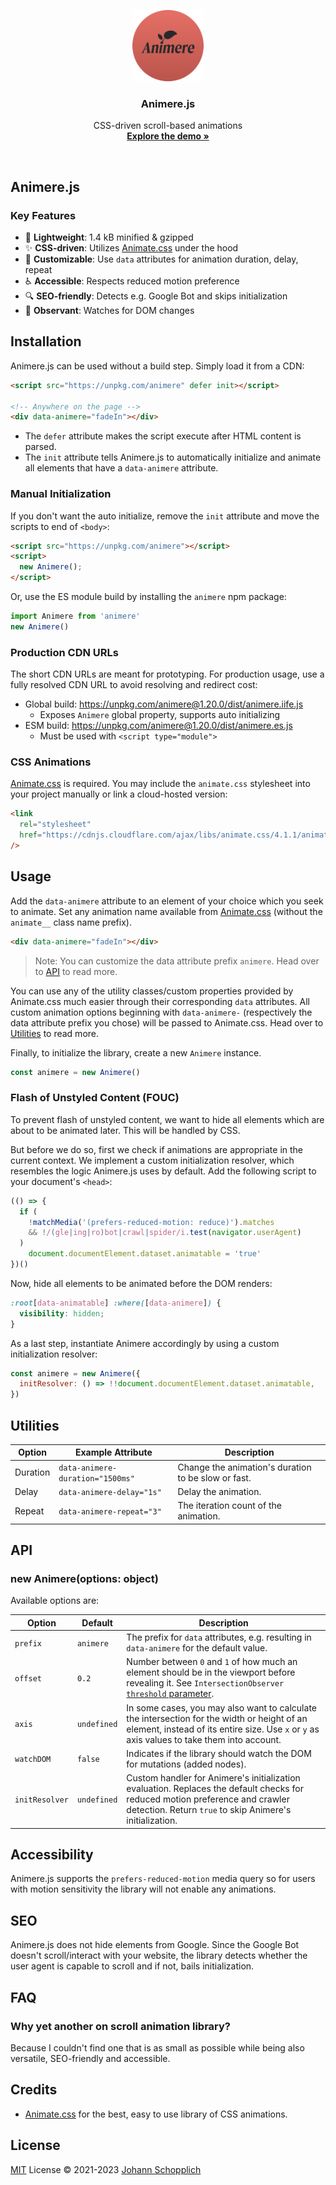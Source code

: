 <p align="center">
  <img src="./public/img/favicon.svg" alt="Logo of Animere.js" width="114" height="114">
</p>

<h3 align="center">Animere.js</h3>

<p align="center">
  CSS-driven scroll-based animations<br>
  <a href="https://animere.jhnn.dev"><strong>Explore the demo »</strong></a>
</p>

<br>

## Animere.js

### Key Features

- 🍃 **Lightweight**: 1.4 kB minified & gzipped
- ✨ **CSS-driven**: Utilizes [Animate.css](https://animate.style) under the hood
- 🔧 **Customizable**: Use `data` attributes for animation duration, delay, repeat
- ♿️ **Accessible**: Respects reduced motion preference
- 🔍 **SEO-friendly**: Detects e.g. Google Bot and skips initialization
- 👀 **Observant**: Watches for DOM changes

## Installation

Animere.js can be used without a build step. Simply load it from a CDN:

```html
<script src="https://unpkg.com/animere" defer init></script>

<!-- Anywhere on the page -->
<div data-animere="fadeIn"></div>
```

- The `defer` attribute makes the script execute after HTML content is parsed.
- The `init` attribute tells Animere.js to automatically initialize and animate all elements that have a `data-animere` attribute.

### Manual Initialization

If you don't want the auto initialize, remove the `init` attribute and move the scripts to end of `<body>`:

```html
<script src="https://unpkg.com/animere"></script>
<script>
  new Animere();
</script>
```

Or, use the ES module build by installing the `animere` npm package:

```js
import Animere from 'animere'
new Animere()
```

### Production CDN URLs

The short CDN URLs are meant for prototyping. For production usage, use a fully resolved CDN URL to avoid resolving and redirect cost:

- Global build: https://unpkg.com/animere@1.20.0/dist/animere.iife.js
  - Exposes `Animere` global property, supports auto initializing
- ESM build: https://unpkg.com/animere@1.20.0/dist/animere.es.js
  - Must be used with `<script type="module">`

### CSS Animations

[Animate.css](https://animate.style) is required. You may include the `animate.css` stylesheet into your project manually or link a cloud-hosted version:

```html
<link
  rel="stylesheet"
  href="https://cdnjs.cloudflare.com/ajax/libs/animate.css/4.1.1/animate.min.css"
/>
```

## Usage

Add the `data-animere` attribute to an element of your choice which you seek to animate. Set any animation name available from [Animate.css](https://animate.style) (without the `animate__` class name prefix).

```html
<div data-animere="fadeIn"></div>
```

> Note: You can customize the data attribute prefix `animere`. Head over to [API](#api) to read more.

You can use any of the utility classes/custom properties provided by Animate.css much easier through their corresponding `data` attributes. All custom animation options beginning with `data-animere-` (respectively the data attribute prefix you chose) will be passed to Animate.css. Head over to [Utilities](#utilities) to read more.

Finally, to initialize the library, create a new `Animere` instance.

```js
const animere = new Animere()
```

### Flash of Unstyled Content (FOUC)

To prevent flash of unstyled content, we want to hide all elements which are about to be animated later. This will be handled by CSS.

But before we do so, first we check if animations are appropriate in the current context. We implement a custom initialization resolver, which resembles the logic Animere.js uses by default. Add the following script to your document's `<head>`:

```js
(() => {
  if (
    !matchMedia('(prefers-reduced-motion: reduce)').matches
    && !/(gle|ing|ro)bot|crawl|spider/i.test(navigator.userAgent)
  )
    document.documentElement.dataset.animatable = 'true'
})()
```

Now, hide all elements to be animated before the DOM renders:

```css
:root[data-animatable] :where([data-animere]) {
  visibility: hidden;
}
```

As a last step, instantiate Animere accordingly by using a custom initialization resolver:

```js
const animere = new Animere({
  initResolver: () => !!document.documentElement.dataset.animatable,
})
```

## Utilities

| Option   | Example Attribute                | Description                                         |
| -------- | -------------------------------- | --------------------------------------------------- |
| Duration | `data-animere-duration="1500ms"` | Change the animation's duration to be slow or fast. |
| Delay    | `data-animere-delay="1s"`        | Delay the animation.                                |
| Repeat   | `data-animere-repeat="3"`        | The iteration count of the animation.               |

## API

### new Animere(options: object)

Available options are:

| Option         | Default     | Description                                                                                                                                                                                                                                      |
| -------------- | ----------- | ------------------------------------------------------------------------------------------------------------------------------------------------------------------------------------------------------------------------------------------------ |
| `prefix`       | `animere`   | The prefix for `data` attributes, e.g. resulting in `data-animere` for the default value.                                                                                                                                                        |
| `offset`       | `0.2`       | Number between `0` and `1` of how much an element should be in the viewport before revealing it. See `IntersectionObserver` [`threshold` parameter](https://developer.mozilla.org/en-US/docs/Web/API/IntersectionObserver/IntersectionObserver). |
| `axis`         | `undefined` | In some cases, you may also want to calculate the intersection for the width or height of an element, instead of its entire size. Use `x` or `y` as axis values to take them into account.                                                       |
| `watchDOM`     | `false`     | Indicates if the library should watch the DOM for mutations (added nodes).                                                                                                                                                                       |
| `initResolver` | `undefined` | Custom handler for Animere's initialization evaluation. Replaces the default checks for reduced motion preference and crawler detection. Return `true` to skip Animere's initialization.                                                         |

## Accessibility

Animere.js supports the `prefers-reduced-motion` media query so for users with motion sensitivity the library will not enable any animations.

## SEO

Animere.js does not hide elements from Google. Since the Google Bot doesn't scroll/interact with your website, the library detects whether the user agent is capable to scroll and if not, bails initialization.

## FAQ

### Why yet another on scroll animation library?

Because I couldn't find one that is as small as possible while being also versatile, SEO-friendly and accessible.

## Credits

- [Animate.css](https://animate.style) for the best, easy to use library of CSS animations.

## License

[MIT](./LICENSE) License © 2021-2023 [Johann Schopplich](https://github.com/johannschopplich)
